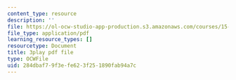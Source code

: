 ```yaml
---
content_type: resource
description: ''
file: https://ol-ocw-studio-app-production.s3.amazonaws.com/courses/15-s50-how-to-win-at-texas-holdem-poker-january-iap-2016/284dbaf79f3efe623f251890fab94a7c_u14ymLSF8y4.pdf
file_type: application/pdf
learning_resource_types: []
resourcetype: Document
title: 3play pdf file
type: OCWFile
uid: 284dbaf7-9f3e-fe62-3f25-1890fab94a7c
---
```

